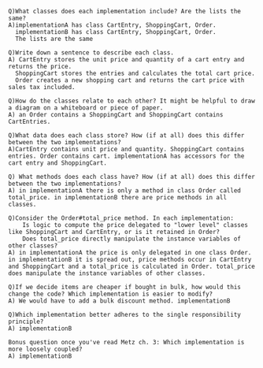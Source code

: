     Q)What classes does each implementation include? Are the lists the same?
    A)implementationA has class CartEntry, ShoppingCart, Order.
      implementationB has class CartEntry, ShoppingCart, Order.
      The lists are the same

    Q)Write down a sentence to describe each class.
    A) CartEntry stores the unit price and quantity of a cart entry and returns the price.
      ShoppingCart stores the entries and calculates the total cart price.
      Order creates a new shopping cart and returns the cart price with sales tax included.

    Q)How do the classes relate to each other? It might be helpful to draw a diagram on a whiteboard or piece of paper.
    A) an Order contains a ShoppingCart and ShoppingCart contains CartEntries.

    Q)What data does each class store? How (if at all) does this differ between the two implementations?
    A)CartEntry contains unit price and quantity. ShoppingCart contains entries. Order contains cart. implementationA has accessors for the cart entry and ShoppingCart.

    Q) What methods does each class have? How (if at all) does this differ between the two implementations?
    A) in implementationA there is only a method in class Order called total_price. in implementationB there are price methods in all classes.

    Q)Consider the Order#total_price method. In each implementation:
        Is logic to compute the price delegated to "lower level" classes like ShoppingCart and CartEntry, or is it retained in Order?
        Does total_price directly manipulate the instance variables of other classes?
    A) in implementationA the price is only delegated in one class Order. in implementationB it is spread out, price methods occur in CartEntry and ShoppingCart and a total_price is calculated in Order. total_price does manipulate the instance variables of other classes.

    Q)If we decide items are cheaper if bought in bulk, how would this change the code? Which implementation is easier to modify?
    A) We would have to add a bulk discount method. implementationB

    Q)Which implementation better adheres to the single responsibility principle?
    A) implementationB

    Bonus question once you've read Metz ch. 3: Which implementation is more loosely coupled?
    A) implementationB
